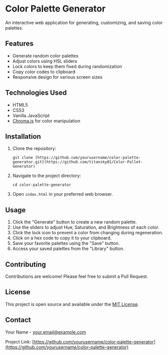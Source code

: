 # Color Palette Generator

An interactive web application for generating, customizing, and saving color palettes.

## Features

- Generate random color palettes
- Adjust colors using HSL sliders
- Lock colors to keep them fixed during randomization
- Copy color codes to clipboard
- Responsive design for various screen sizes

## Technologies Used

- HTML5
- CSS3
- Vanilla JavaScript
- [Chroma.js](https://gka.github.io/chroma.js/) for color manipulation

## Installation

1. Clone the repository:
   ```
   git clone [https://github.com/yourusername/color-palette-generator.git](https://github.com/titansky01/Color-Pallet-Generator)
   ```
2. Navigate to the project directory:
   ```
   cd color-palette-generator
   ```
3. Open `index.html` in your preferred web browser.

## Usage

1. Click the "Generate" button to create a new random palette.
2. Use the sliders to adjust Hue, Saturation, and Brightness of each color.
3. Click the lock icon to prevent a color from changing during regeneration.
4. Click on a hex code to copy it to your clipboard.
5. Save your favorite palettes using the "Save" button.
6. Access your saved palettes from the "Library" button.

## Contributing

Contributions are welcome! Please feel free to submit a Pull Request.

## License

This project is open source and available under the [MIT License](LICENSE).

## Contact

Your Name - [your.email@example.com](mailto:your.email@example.com)

Project Link: [https://github.com/yourusername/color-palette-generator](https://github.com/yourusername/color-palette-generator)
